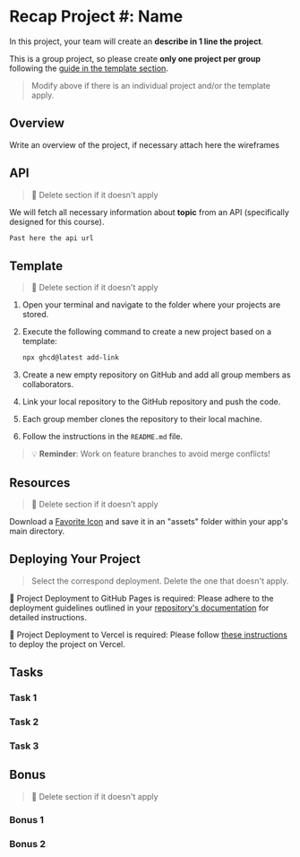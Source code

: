 
# Recap Project #: Name

In this project, your team will create an **describe in 1 line the project**.

This is a group project, so please create **only one project per group** following the [guide in the template section](./README.md#template).

> Modify above if there is an individual project and/or the template apply.

## Overview

Write an overview of the project, if necessary attach here the wireframes

## API

> 🚨 Delete section if it doesn't apply

We will fetch all necessary information about **topic** from an API (specifically designed for this course).

```bash
Past here the api url
```

## Template

> 🚨 Delete section if it doesn't apply

1. Open your terminal and navigate to the folder where your projects are stored.
2. Execute the following command to create a new project based on a template:

   ```bash
   npx ghcd@latest add-link
   ```

3. Create a new empty repository on GitHub and add all group members as collaborators.
4. Link your local repository to the GitHub repository and push the code.
5. Each group member clones the repository to their local machine.
6. Follow the instructions in the `README.md` file.

> 💡 **Reminder**: Work on feature branches to avoid merge conflicts!

## Resources

> 🚨 Delete section if it doesn't apply

Download a [Favorite Icon](https://lucide.dev/icons/) and save it in an "assets" folder within your app's main directory.

## Deploying Your Project

> Select the correspond deployment. Delete the one that doesn't apply.

🚀 Project Deployment to GitHub Pages is required: Please adhere to the deployment guidelines outlined in your [repository's documentation](https://github.com/neuefische/web-protocol-template/blob/main/docs/deployment-github-pages.md) for detailed instructions.

🚀 Project Deployment to Vercel is required: Please follow [these instructions](https://github.com/neuefische/web-protocol-template/blob/main/docs/deployment-vercel.md) to deploy the project on Vercel.

## Tasks

### Task 1

### Task 2

### Task 3

## Bonus

> 🚨 Delete section if it doesn't apply

### Bonus 1

### Bonus 2
